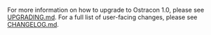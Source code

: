 For more information on how to upgrade to Ostracon 1.0, please see [UPGRADING.md](https://github.com/Finschia/ostracon/blob/release/v1.0.0/UPGRADING.md).
For a full list of user-facing changes, please see [CHANGELOG.md](https://github.com/Finschia/ostracon/blob/release/v1.0.0/CHANGELOG.md).
